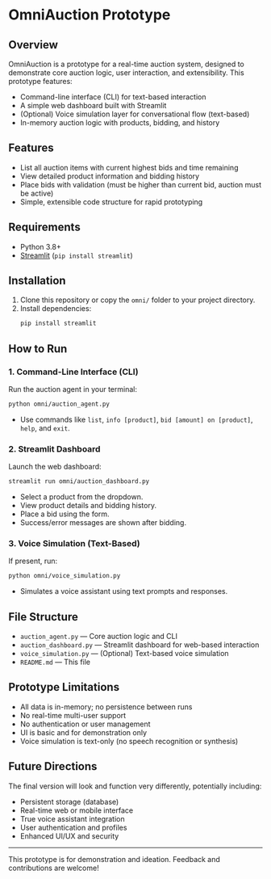 # OmniAuction Prototype

## Overview
OmniAuction is a prototype for a real-time auction system, designed to demonstrate core auction logic, user interaction, and extensibility. This prototype features:
- Command-line interface (CLI) for text-based interaction
- A simple web dashboard built with Streamlit
- (Optional) Voice simulation layer for conversational flow (text-based)
- In-memory auction logic with products, bidding, and history

## Features
- List all auction items with current highest bids and time remaining
- View detailed product information and bidding history
- Place bids with validation (must be higher than current bid, auction must be active)
- Simple, extensible code structure for rapid prototyping

## Requirements
- Python 3.8+
- [Streamlit](https://streamlit.io/) (`pip install streamlit`)

## Installation
1. Clone this repository or copy the `omni/` folder to your project directory.
2. Install dependencies:
   ```bash
   pip install streamlit
   ```

## How to Run

### 1. Command-Line Interface (CLI)
Run the auction agent in your terminal:
```bash
python omni/auction_agent.py
```
- Use commands like `list`, `info [product]`, `bid [amount] on [product]`, `help`, and `exit`.

### 2. Streamlit Dashboard
Launch the web dashboard:
```bash
streamlit run omni/auction_dashboard.py
```
- Select a product from the dropdown.
- View product details and bidding history.
- Place a bid using the form.
- Success/error messages are shown after bidding.

### 3. Voice Simulation (Text-Based)
If present, run:
```bash
python omni/voice_simulation.py
```
- Simulates a voice assistant using text prompts and responses.

## File Structure
- `auction_agent.py` — Core auction logic and CLI
- `auction_dashboard.py` — Streamlit dashboard for web-based interaction
- `voice_simulation.py` — (Optional) Text-based voice simulation
- `README.md` — This file

## Prototype Limitations
- All data is in-memory; no persistence between runs
- No real-time multi-user support
- No authentication or user management
- UI is basic and for demonstration only
- Voice simulation is text-only (no speech recognition or synthesis)

## Future Directions
The final version will look and function very differently, potentially including:
- Persistent storage (database)
- Real-time web or mobile interface
- True voice assistant integration
- User authentication and profiles
- Enhanced UI/UX and security

---
This prototype is for demonstration and ideation. Feedback and contributions are welcome!
